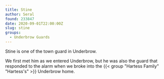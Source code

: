 ```yaml
---
title: Stine
author: Seral
found: 233847
date: 2020-09-01T22:00:00Z
slug: stine
groups:
  - Underbrow Guards
---
```


Stine is one of the town guard in Underbrow.<!--more-->

We first met him as we entered Underbrow, but he was also the guard that responded to the alarm when we broke into the {{< group "Hartess Family" "Hartess's" >}} Underbrow home.
